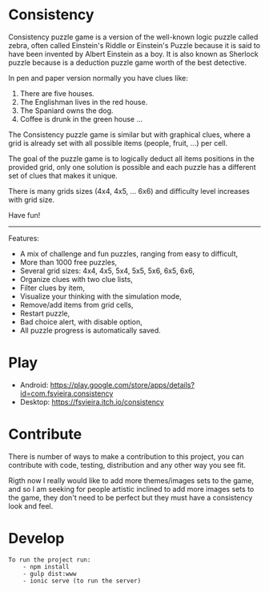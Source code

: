 # Consistency

Consistency puzzle game is a version of the well-known logic puzzle called zebra, often called Einstein's Riddle or Einstein's Puzzle because it is said to have been invented by Albert Einstein as a boy. It is also known as Sherlock puzzle because is a deduction puzzle game worth of the best detective.

In pen and paper version normally you have clues like: 
1. There are five houses.
2. The Englishman lives in the red house.
3. The Spaniard owns the dog.
4. Coffee is drunk in the green house
...

The Consistency puzzle game is similar but with graphical clues, where a grid is already set with 
all possible items (people, fruit, ...) per cell.

The goal of the puzzle game is to logically deduct all items positions in the provided grid, only one solution
is possible and each puzzle has a different set of clues that makes it unique.

There is many grids sizes (4x4, 4x5, ... 6x6) and difficulty level increases with grid size. 

Have fun!

------------------------------------
Features:
- A mix of challenge and fun puzzles, ranging from easy to difficult,
- More than 1000 free puzzles,
- Several grid sizes: 4x4, 4x5, 5x4, 5x5, 5x6, 6x5, 6x6,
- Organize clues with two clue lists,
- Filter clues by item,
- Visualize your thinking with the simulation mode,
- Remove/add items from grid cells,
- Restart puzzle,
- Bad choice alert, with disable option,
- All puzzle progress is automatically saved.

# Play
 * Android: https://play.google.com/store/apps/details?id=com.fsvieira.consistency
 * Desktop: https://fsvieira.itch.io/consistency

# Contribute
There is number of ways to make a contribution to this project, you can contribute with code, testing, distribution and 
any other way you see fit. 
	
Rigth now I really would like to add more themes/images sets to the game, and so I am seeking for people artistic inclined 
to add more images sets to the game, they don't need to be perfect but they must have a consistency look and feel.

# Develop
	
	To run the project run:
		- npm install
		- gulp dist:www
		- ionic serve (to run the server)
		

